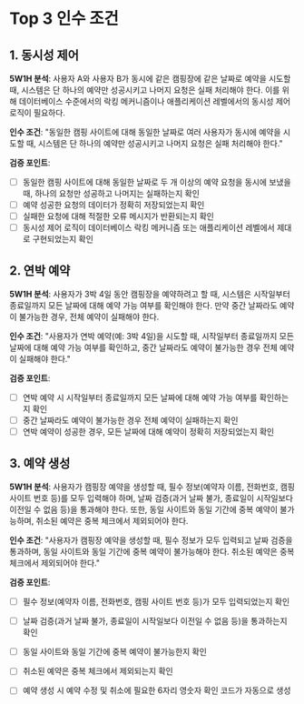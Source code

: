 # Top 3 인수 조건

## 1. 동시성 제어
**5W1H 분석**: 사용자 A와 사용자 B가 동시에 같은 캠핑장에 같은 날짜로 예약을 시도할 때, 시스템은 단 하나의 예약만 성공시키고 나머지 요청은 실패 처리해야 한다. 이를 위해 데이터베이스 수준에서의 락킹 메커니즘이나 애플리케이션 레벨에서의 동시성 제어 로직이 필요하다.

**인수 조건**: "동일한 캠핑 사이트에 대해 동일한 날짜로 여러 사용자가 동시에 예약을 시도할 때, 시스템은 단 하나의 예약만 성공시키고 나머지 요청은 실패 처리해야 한다."

**검증 포인트**:
- [ ] 동일한 캠핑 사이트에 대해 동일한 날짜로 두 개 이상의 예약 요청을 동시에 보냈을 때, 하나의 요청만 성공하고 나머지는 실패하는지 확인
- [ ] 예약 성공한 요청의 데이터가 정확히 저장되었는지 확인
- [ ] 실패한 요청에 대해 적절한 오류 메시지가 반환되는지 확인
- [ ] 동시성 제어 로직이 데이터베이스 락킹 메커니즘 또는 애플리케이션 레벨에서 제대로 구현되었는지 확인

## 2. 연박 예약
**5W1H 분석**: 사용자가 3박 4일 동안 캠핑장을 예약하려고 할 때, 시스템은 시작일부터 종료일까지 모든 날짜에 대해 예약 가능 여부를 확인해야 한다. 만약 중간 날짜라도 예약이 불가능한 경우, 전체 예약이 실패해야 한다.

**인수 조건**: "사용자가 연박 예약(예: 3박 4일)을 시도할 때, 시작일부터 종료일까지 모든 날짜에 대해 예약 가능 여부를 확인하고, 중간 날짜라도 예약이 불가능한 경우 전체 예약이 실패해야 한다."

**검증 포인트**:
- [ ] 연박 예약 시 시작일부터 종료일까지 모든 날짜에 대해 예약 가능 여부를 확인하는지 확인
- [ ] 중간 날짜라도 예약이 불가능한 경우 전체 예약이 실패하는지 확인
- [ ] 연박 예약이 성공한 경우, 모든 날짜에 대해 예약이 정확히 저장되었는지 확인

## 3. 예약 생성
**5W1H 분석**: 사용자가 캠핑장 예약을 생성할 때, 필수 정보(예약자 이름, 전화번호, 캠핑 사이트 번호 등)를 모두 입력해야 하며, 날짜 검증(과거 날짜 불가, 종료일이 시작일보다 이전일 수 없음 등)을 통과해야 한다. 또한, 동일 사이트와 동일 기간에 중복 예약이 불가능하며, 취소된 예약은 중복 체크에서 제외되어야 한다.

**인수 조건**: "사용자가 캠핑장 예약을 생성할 때, 필수 정보가 모두 입력되고 날짜 검증을 통과하며, 동일 사이트와 동일 기간에 중복 예약이 불가능해야 한다. 취소된 예약은 중복 체크에서 제외되어야 한다."

**검증 포인트**:
- [ ] 필수 정보(예약자 이름, 전화번호, 캠핑 사이트 번호 등)가 모두 입력되었는지 확인
- [ ] 날짜 검증(과거 날짜 불가, 종료일이 시작일보다 이전일 수 없음 등)을 통과하는지 확인
- [ ] 동일 사이트와 동일 기간에 중복 예약이 불가능한지 확인
- [ ] 취소된 예약은 중복 체크에서 제외되는지 확인
- [ ] 예약 생성 시 예약 수정 및 취소에 필요한 6자리 영숫자 확인 코드가 자동으로 생성

